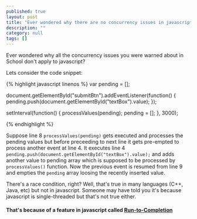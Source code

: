 ```yaml
---
published: true
layout: post
title: "Ever wondered why there are no concurrency issues in javascript?"
description: ""
category: null
tags: []
---
```


Ever wondered why all the concurrency issues you were warned about in School don't apply to javascript?

Lets consider the code snippet:

{% highlight javascript linenos %}
var pending = [];

document.getElementById("submitBtn").addEventListener(function() {
    pending.push(document.getElementById("textBox").value);
});

setInterval(function() {
    processValues(pending);
    pending = [];
}, 3000);

{% endhighlight %}

Suppose line 8 `processValues(pending)` gets executed and processes the pending values but before preceeding to next line it gets pre-empted to process another event at line 4. It executes line 4 `pending.push(document.getElementById("textBox").value);` and adds another value to pending array which is supposed to be processed by `processValues()` function. Now the previous event is resumed from line 9 and empties the `pending` array loosing the recently inserted value.

There's a race condition, right? Well, that's true in many languages (C++, Java, etc) but not in javascript. Someone may have told you it's because javascript is single-threaded but that's not true either. 

#### That's because of a feature in javascript called [Run-to-Completion](https://developer.mozilla.org/en-US/docs/Web/JavaScript/EventLoop.22Run-to-completion.22)